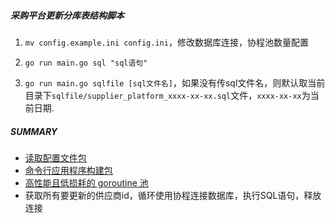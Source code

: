 ##### 采购平台更新分库表结构脚本

1. `mv config.example.ini config.ini`，修改数据库连接，协程池数量配置

2. `go run main.go sql "sql语句"`

3. `go run main.go sqlfile [sql文件名]`，如果没有传sql文件名，则默认取当前目录下`sqlfile/supplier_platform_xxxx-xx-xx.sql`文件，`xxxx-xx-xx`为当前日期.

##### SUMMARY

* [读取配置文件包](https://github.com/unknwon/goconfig)
* [命令行应用程序构建包](https://github.com/urfave/cli)
* [高性能且低损耗的 goroutine 池](https://github.com/panjf2000/ants)
* 获取所有要更新的供应商id，循环使用协程连接数据库，执行SQL语句，释放连接
